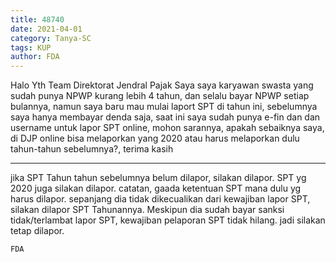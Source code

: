 ```yaml
---
title: 48740
date: 2021-04-01
category: Tanya-SC
tags: KUP
author: FDA
---
```


Halo Yth Team Direktorat Jendral Pajak Saya saya karyawan swasta yang sudah punya NPWP kurang lebih 4 tahun, dan selalu bayar NPWP setiap bulannya, namun saya baru mau mulai laport SPT di tahun ini, sebelumnya saya hanya membayar denda saja, saat ini saya sudah punya e-fin dan dan username untuk lapor SPT online, mohon sarannya, apakah sebaiknya saya, di DJP online bisa melaporkan yang 2020 atau harus melaporkan dulu tahun-tahun sebelumnya?, terima kasih

---

jika SPT Tahun tahun sebelumnya belum dilapor, silakan dilapor. SPT yg 2020 juga silakan dilapor. catatan, gaada ketentuan SPT mana dulu yg harus dilapor. sepanjang dia tidak dikecualikan dari kewajiban lapor SPT, silakan dilapor SPT Tahunannya. Meskipun dia sudah bayar sanksi tidak/terlambat lapor SPT, kewajiban pelaporan SPT tidak hilang. jadi silakan tetap dilapor.

`FDA`
